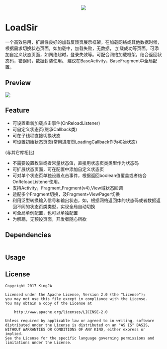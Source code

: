 <div align="center"><img src="res/rxbus.png"/></div>

# LoadSir

一个高效易用，扩展性良好的加载反馈页展示框架，在加载网络或其他数据时候，根据需求切换状态页面，如加载中，加载失败，无数据，
加载成功等页面。可添加自定义状态页面，如网络超时，登录失效等。可配合网络加载框架，结合返回状态码，错误码，数据封装使用。
建议在BaseActivity，BaseFragment中全局配置。

## Preview
![](res/rxbus2.gif)

## Feature
* 可设置重新加载点击事件(OnReloadListener)
* 可自定义状态页(继承Callback类)
* 可在子线程直接切换状态
* 可设置初始状态页面(常用进度页LoadingCallback作为初始状态)


(与其它库相比)

* 不需要设置枚举或者常量状态值，直接用状态页类类型作为状态码
* 可扩展状态页面，可在配置中添加自定义状态页
* 可对单个状态页单独设置点击事件，根据返回boolean值覆盖或者结合OnReloadListener使用。
* 支持Activity，Fragment,Fragment(v4),View域状态回调
* 适配多个Fragment切换，及Fragment+ViewPager切换
* 利用泛型转换输入信号和输出状态，如，根据网络返回体的状态码或者数据返回不同的状态页类类型，实现全局自动切换
* 可全局单例配置，也可以单独配置
* 为解耦，无预设页面，开发者随心所欲

## Dependencies

```groovy

```

## Usage

## License

    Copyright 2017 KingJA

    Licensed under the Apache License, Version 2.0 (the "License");
    you may not use this file except in compliance with the License.
    You may obtain a copy of the License at

        http://www.apache.org/licenses/LICENSE-2.0

    Unless required by applicable law or agreed to in writing, software
    distributed under the License is distributed on an "AS IS" BASIS,
    WITHOUT WARRANTIES OR CONDITIONS OF ANY KIND, either express or implied.
    See the License for the specific language governing permissions and
    limitations under the License.